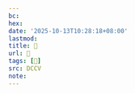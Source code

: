 ```yaml
---
bc:
hex:
date: '2025-10-13T10:28:18+08:00'
lastmod:
title: 􅤹
url: 􅤹
tags: [𥴱]
src: DCCV
note:
---
```

